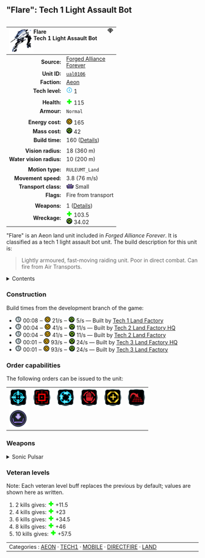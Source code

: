 "Flare": Tech 1 Light Assault Bot
----
<table align="right">
    <thead>
        <tr>
            <th align="left" colspan="2">
                <img align="left" src="icons/units/UAL0106_icon.png" title="Flare unit icon" /><img align="right" src="icons/strategicicons/icon_bot1_directfire_rest.png" title="icon_bot1_directfire" />Flare<br />Tech 1 Light Assault Bot
            </th>
        </tr>
    </thead>
    <tbody>
        <tr>
            <td align="right"><strong>Source:</strong></td>
            <td><a href="Forged Alliance Forever">Forged Alliance<br />Forever</a></td>
        </tr>
        <tr>
            <td align="right"><strong>Unit ID:</strong></td>
            <td><a href="https://github.com/FAForever/fa/D:/faf-development/fa/units/UAL0106/UAL0106_unit.bp"><code>ual0106</code></a></td>
        </tr>
        <tr>
            <td align="right"><strong>Faction:</strong></td>
            <td><a href="_categories.AEON">Aeon</a></td>
        </tr>
        <tr>
            <td align="right"><strong>Tech level:</strong></td>
            <td><img src="icons/T1.png" title="Tech 1" /> 1</td>
        </tr>
        <tr><td align="center" colspan="2"></td></tr>
        <tr>
            <td align="right"><strong>Health:</strong></td>
            <td><img src="icons/health.png" title="Health" /> 115</td>
        </tr>
        <tr>
            <td align="right"><strong>Armour:</strong></td>
            <td><code>Normal</code></td>
        </tr>
        <tr><td align="center" colspan="2"></td></tr>
        <tr>
            <td align="right"><strong>Energy cost:</strong></td>
            <td><img src="icons/energy.png" title="Energy" /> 165</td>
        </tr>
        <tr>
            <td align="right"><strong>Mass cost:</strong></td>
            <td><img src="icons/mass.png" title="Mass" /> 42</td>
        </tr>
        <tr>
            <td align="right"><strong>Build time:</strong></td>
            <td>160 (<a href="#construction">Details</a>)</td>
        </tr>
        <tr><td align="center" colspan="2"></td></tr>
        <tr>
            <td align="right"><strong>Vision radius:</strong></td>
            <td> <span title="0.36 km, 0.22 mi">18 (360 m)</span></td>
        </tr>
        <tr>
            <td align="right"><strong>Water vision radius:</strong></td>
            <td> <span title="0.20 km, 0.12 mi">10 (200 m)</span></td>
        </tr>
        <tr><td align="center" colspan="2"></td></tr>
        <tr>
            <td align="right"><strong>Motion type:</strong></td>
            <td><code>RULEUMT_Land</code></td>
        </tr>
        <tr>
            <td align="right"><strong>Movement speed:</strong></td>
            <td> <span title="274 km/h, 170 mph">3.8 (76 m/s)</span></td>
        </tr>
        <tr>
            <td align="right"><strong>Transport class:</strong></td>
            <td><img src="icons/attached.png" title="Attached" /> Small</td>
        </tr>
        <tr>
            <td align="right"><strong>Flags:</strong></td>
            <td><LOC wiki_infobox_fire_from_transport>Fire from transport</td>
        </tr>
        <tr><td align="center" colspan="2"></td></tr>
        <tr>
            <td align="right"><strong>Weapons:</strong></td>
            <td>1 (<a href="#weapons">Details</a>)</td>
        </tr>
        <tr>
            <td align="right"><strong>Wreckage:</strong></td>
            <td><img src="icons/health.png" title="Health" /> 103.5<br /><img src="icons/mass.png" title="Mass" /> 34.02</td>
        </tr>
    </tbody>
</table>

"Flare" is an Aeon land unit included in *Forged Alliance Forever*.
It is classified as a tech 1 light assault bot unit.
The build description for this unit is:

<blockquote>Lightly armoured, fast-moving raiding unit. Poor in direct combat. Can fire from Air Transports.</blockquote>

<details>
<summary>Contents</summary>

1. – <a href="#construction">Construction</a>
2. – <a href="#order-capabilities">Order capabilities</a>
3. – <a href="#weapons">Weapons</a>
4. – <a href="#veteran-levels">Veteran levels</a>
</details>

### Construction
Build times from the development branch of the game:
* <img src="icons/time.png" title="Time" /> 00:08 ‒ <img src="icons/energy.png" title="Energy" /> 21/s ‒ <img src="icons/mass.png" title="Mass" /> 5/s — Built by <a href="UAB0101">Tech 1 Land Factory</a>
* <img src="icons/time.png" title="Time" /> 00:04 ‒ <img src="icons/energy.png" title="Energy" /> 41/s ‒ <img src="icons/mass.png" title="Mass" /> 11/s — Built by <a href="UAB0201">Tech 2 Land Factory HQ</a>
* <img src="icons/time.png" title="Time" /> 00:04 ‒ <img src="icons/energy.png" title="Energy" /> 41/s ‒ <img src="icons/mass.png" title="Mass" /> 11/s — Built by <a href="ZAB9501">Tech 2 Land Factory</a>
* <img src="icons/time.png" title="Time" /> 00:01 ‒ <img src="icons/energy.png" title="Energy" /> 93/s ‒ <img src="icons/mass.png" title="Mass" /> 24/s — Built by <a href="UAB0301">Tech 3 Land Factory HQ</a>
* <img src="icons/time.png" title="Time" /> 00:01 ‒ <img src="icons/energy.png" title="Energy" /> 93/s ‒ <img src="icons/mass.png" title="Mass" /> 24/s — Built by <a href="ZAB9601">Tech 3 Land Factory</a>

### Order capabilities
The following orders can be issued to the unit:
<table>
<td><img float="left" src="icons/orders/move.png" title="Move" /></td>
<td><img float="left" src="icons/orders/attack.png" title="Attack
Left click for attack order. Right click to toggle target priorities for sniping." /></td>
<td><img float="left" src="icons/orders/patrol.png" title="Patrol" /></td>
<td><img float="left" src="icons/orders/stop.png" title="Stop" /></td>
<td><img float="left" src="icons/orders/guard.png" title="Assist" /></td>
<td><img float="left" src="icons/orders/stand-ground.png" title="Fire State" /></td>
<tr>
<td><img float="left" src="icons/orders/load.png" title="Call Transport
Load into or onto another unit" /></td>
</table>

### Weapons
<details>
<summary>Sonic Pulsar</summary>
<p>
    <table>
        <tr>
            <td align="right"><strong>Target type:</strong></td>
            <td><code>RULEWTT_Unit</code><br />(Anti-Surface)</td>
        </tr>
        <tr>
            <td align="right"><strong>Projectile:</strong></td>
            <td><a href="Projectiles#adf-sonic-pulsar-01"><code>ADFSonicPulsar01</code></a></td>
        </tr>
        <tr>
            <td align="right"><strong>DPS estimate:</strong></td>
            <td>27 <span title="Note: This only counts listed stats.">(<u>?</u>)</span></td>
        </tr>
        <tr>
            <td align="right"><strong>Damage:</strong></td>
            <td>9 <span title="Note: This doesn't count some scripted effects.">(<u>?</u>)</span></td>
        </tr>
        <tr>
            <td align="right"><strong>Damage instances:</strong></td>
            <td>3 projectiles</td>
        </tr>
        <tr>
            <td align="right"><strong>Damage type:</strong></td>
            <td><code>Normal</code></td>
        </tr>
        <tr>
            <td align="right"><strong>Max range:</strong></td>
            <td> <span title="0.28 km, 0.17 mi">14 (280 m)</span></td>
        </tr>
        <tr>
            <td align="right"><strong>Firing cycle:</strong></td>
            <td>Once every 1.0s <span title="Note: This doesn't count additional delays such as charging, reloading, and others.">(<u>?</u>)</span></td>
        </tr>
    </table>
</p>
</details>


### Veteran levels
Note: Each veteran level buff replaces the previous by default; values are shown here as written.

1. 2 kills gives: <img src="icons/health.png" title="Health" /> +11.5
2. 4 kills gives: <img src="icons/health.png" title="Health" /> +23
3. 6 kills gives: <img src="icons/health.png" title="Health" /> +34.5
4. 8 kills gives: <img src="icons/health.png" title="Health" /> +46
5. 10 kills gives: <img src="icons/health.png" title="Health" /> +57.5

<table align="center">
<td width="1215px">Categories : 
<a href="_categories.AEON">AEON</a> · 
<a href="_categories.TECH1">TECH1</a> · 
<a href="_categories.MOBILE">MOBILE</a> · 
<a href="_categories.DIRECTFIRE">DIRECTFIRE</a> · 
<a href="_categories.LAND">LAND</a></td>
</table>
